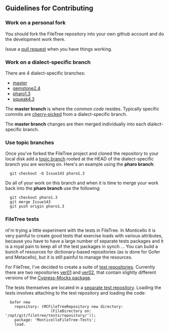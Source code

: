 ## Guidelines for Contributing

### <a name="forkme"></a> Work on a personal fork
You should fork the FileTree repository into your own github account and do the development work there. 

Issue a [pull request](http://help.github.com/send-pull-requests/) when you have things working.

### <a name="branching"></a> Work on a dialect-specific branch
There are 4 dialect-specific branches:

 * [master](https://github.com/dalehenrich/filetree/tree/master)
 * [gemstone2.4](https://github.com/dalehenrich/filetree/tree/gemstone2.4)
 * [pharo1.3](https://github.com/dalehenrich/filetree/tree/pharo1.3)
 * [squeak4.3](https://github.com/dalehenrich/filetree/tree/squeak4.3)

The **master branch** is where the *common code* resides. Typically
specific commits are 
[cherry-picked](http://technosophos.com/content/git-cherry-picking-move-small-code-patches-across-branches) from a dialect-specific branch.

The **master branch** changes are then merged individually into each dialect-specific
branch.

### <a name="topicbranches"></a> Use topic branches

Once you've forked the FileTree project and cloned the repository to your local disk add a [topic branch](https://github.com/dchelimsky/rspec/wiki/Topic-Branches) rooted at the HEAD of the dialect-specific branch you are working on. Here's an example using the **pharo branch**:

```shell
  git checkout -b Issue143 pharo1.3
```

Do all of your work on this branch and when it is time to merge your work back into the 
**pharo branch** use the following:

```shell
  git checkout pharo1.3
  git merge Issue143
  git push origin pharo1.3
```

### <a name="tests"></a> FileTree tests

nI'm trying a little experiment with the tests in FileTree. In Monticello it is very painful to create good tests that exercise loads with various attributes, because you have to have a large number of separate tests packages and it is a royal pain to keep all of the test packages in synch ... You can build a bunch of resources for dictionary-based repositories (as is done for Gofer and Metacello), but it is still painful to manage the resources.

For FileTree, I've decided to create a suite of [test repositories](https://github.com/dalehenrich/filetree/tree/master/tests/testRepositories). Currently there are two repositories 
[ver01](https://github.com/dalehenrich/filetree/tree/master/tests/testRepositories/ver01) and 
[ver02](https://github.com/dalehenrich/filetree/tree/master/tests/testRepositories/ver02), that contain slightly different versions of the 
[Cypress-Mocks package](https://github.com/CampSmalltalk/Cypress-Mocks). 

The tests themselves are located in a 
[separate test repository](https://github.com/dalehenrich/filetree/tree/master/tests/repository). Loading the tests involves attaching to the test repository and loading the code:

```Smalltalk
  Gofer new
    repository: (MCFileTreeRepository new directory: 
                    (FileDirectory on: '/opt/git/filetree/tests/repository/'));
    package: 'MonticelloFileTree-Tests';
    load.
```
